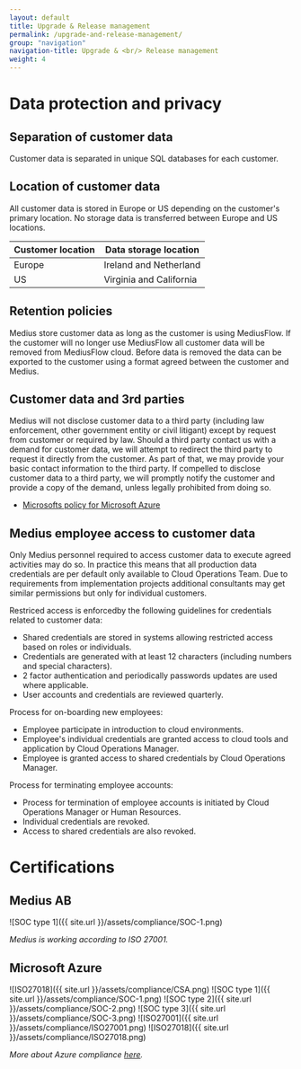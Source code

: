 ```yaml
---
layout: default
title: Upgrade & Release management
permalink: /upgrade-and-release-management/
group: "navigation"
navigation-title: Upgrade & <br/> Release management
weight: 4
---
```


# Data protection and privacy

## Separation of customer data

Customer data is separated in unique SQL databases for each customer.

## Location of customer data

All customer data is stored in Europe or US depending on the customer's primary location. No storage data is transferred between Europe and US locations.

| Customer location    | Data storage location    |
|-------------|---------------|
| Europe | Ireland and Netherland |
| US | Virginia and California |

## Retention policies

Medius store customer data as long as the customer is using MediusFlow. If the customer will no longer use MediusFlow all customer data will be removed from MediusFlow cloud. Before data is removed the data can be exported to the customer using a format agreed between the customer and Medius.

## Customer data and 3rd parties
Medius will not disclose customer data to a third party (including law enforcement, other government entity or civil litigant) except by request from customer or required by law. Should a third party contact us with a demand for customer data, we will attempt to redirect the third party to request it directly from the customer. As part of that, we may provide your basic contact information to the third party. If compelled to disclose customer data to a third party, we will promptly notify the customer and provide a copy of the demand, unless legally prohibited from doing so.

- [Microsofts policy for Microsoft Azure](http://www.windowsazure.com/en-us/support/trust-center/faq/)

## Medius employee access to customer data 

Only Medius personnel required to access customer data to execute agreed activities may do so. In practice this means that all production data credentials are per default only available to Cloud Operations Team. Due to requirements from implementation projects additional consultants may get similar permissions but only for individual customers.

Restriced access is enforcedby the following guidelines for credentials related to customer data:

- Shared credentials are stored in systems allowing restricted access based on roles or individuals.
- Credentials are generated with at least 12 characters (including numbers and special characters).
- 2 factor authentication and periodically passwords updates are used where applicable.
- User accounts and credentials are reviewed quarterly.

Process for on-boarding new employees:

- Employee participate in introduction to cloud environments.
- Employee's individual credentials are granted access to cloud tools and application by Cloud Operations Manager.
- Employee is granted access to shared credentials by Cloud Operations Manager.

Process for terminating employee accounts:

- Process for termination of employee accounts is initiated by Cloud Operations Manager or Human Resources.
- Individual credentials are revoked.
- Access to shared credentials are also revoked. 

# Certifications

## Medius AB

![SOC type 1]({{ site.url }}/assets/compliance/SOC-1.png)

*Medius is working according to ISO 27001.*

## Microsoft Azure

![ISO27018]({{ site.url }}/assets/compliance/CSA.png)
![SOC type 1]({{ site.url }}/assets/compliance/SOC-1.png)
![SOC type 2]({{ site.url }}/assets/compliance/SOC-2.png)
![SOC type 3]({{ site.url }}/assets/compliance/SOC-3.png)
![ISO27001]({{ site.url }}/assets/compliance/ISO27001.png)
![ISO27018]({{ site.url }}/assets/compliance/ISO27018.png)

*More about Azure compliance [here](https://www.microsoft.com/en-us/trustcenter/Compliance).*